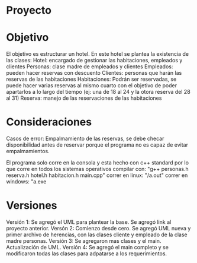 # Proyecto

# Objetivo 
El objetivo es estructurar un hotel. En este hotel se plantea la existencia de las clases:
Hotel: encargado de gestionar las habitaciones, empleados y clientes
Personas: clase madre de empleados y clientes
Empleados: pueden hacer reservas con descuento
Clientes: personas que harán las reservas de las habitaciones
Habitaciones: Podrán ser reservadas, se puede hacer varias reservas al mismo cuarto con el objetivo de poder apartarlos a lo largo del tiempo (ej: una de 18 al 24 y la otora reserva del 28 al 31)
Reserva: manejo de las reservaciones de las habitaciones

# Consideraciones
Casos de error: Empalmamiento de las reservas, se debe checar disponibilidad antes de reservar porque el programa no es capaz de evitar empalmamientos.

El programa solo corre en la consola y esta hecho con c++ standard por lo que corre en todos los sistemas operativos
compilar con: "g++ personas.h reserva.h hotel.h habitacion.h main.cpp"
correr en linux: "/a.out"
correr en windows: "a.exe

# Versiones
Versión 1: Se agregó el UML para plantear la base. Se agregó link al proyecto anterior.
Versón 2: Comienzo desde cero. Se agregó UML nueva y primer archivo de herencias, con las clases cliente y empleado de la clase madre personas.
Versión 3: Se agregaron mas clases y el main. Actualización de UML.
Versión 4: Se agregó el main completo y se modificaron todas las clases para adpatarse a los requerimientos.
